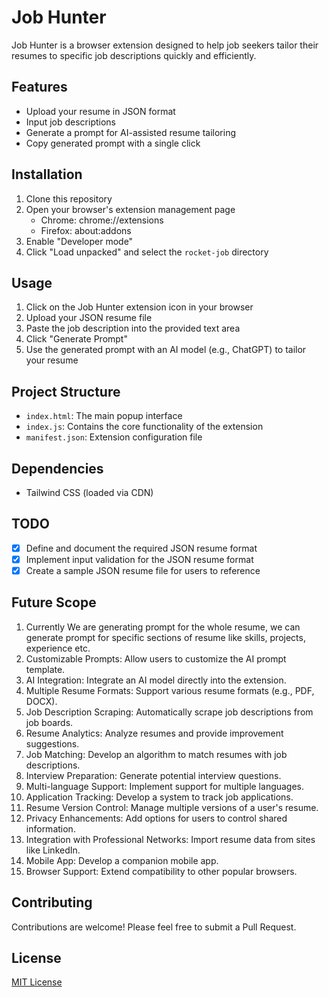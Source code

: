 # Job Hunter

Job Hunter is a browser extension designed to help job seekers tailor their resumes to specific job descriptions quickly and efficiently.

## Features

- Upload your resume in JSON format
- Input job descriptions
- Generate a prompt for AI-assisted resume tailoring
- Copy generated prompt with a single click

## Installation

1. Clone this repository
2. Open your browser's extension management page
   - Chrome: chrome://extensions
   - Firefox: about:addons
3. Enable "Developer mode"
4. Click "Load unpacked" and select the `rocket-job` directory

## Usage

1. Click on the Job Hunter extension icon in your browser
2. Upload your JSON resume file
3. Paste the job description into the provided text area
4. Click "Generate Prompt"
5. Use the generated prompt with an AI model (e.g., ChatGPT) to tailor your resume

## Project Structure

- `index.html`: The main popup interface
- `index.js`: Contains the core functionality of the extension
- `manifest.json`: Extension configuration file

## Dependencies

- Tailwind CSS (loaded via CDN)

## TODO

- [X] Define and document the required JSON resume format
- [X] Implement input validation for the JSON resume format
- [X] Create a sample JSON resume file for users to reference

## Future Scope
1. Currently We are generating prompt for the whole resume, we can generate prompt for specific sections of resume like skills, projects, experience etc.
2. Customizable Prompts: Allow users to customize the AI prompt template.
3. AI Integration: Integrate an AI model directly into the extension.
4. Multiple Resume Formats: Support various resume formats (e.g., PDF, DOCX).
5. Job Description Scraping: Automatically scrape job descriptions from job boards.
6. Resume Analytics: Analyze resumes and provide improvement suggestions.
7. Job Matching: Develop an algorithm to match resumes with job descriptions.
8. Interview Preparation: Generate potential interview questions.
9. Multi-language Support: Implement support for multiple languages.
10. Application Tracking: Develop a system to track job applications.
11. Resume Version Control: Manage multiple versions of a user's resume.
12. Privacy Enhancements: Add options for users to control shared information.
13. Integration with Professional Networks: Import resume data from sites like LinkedIn.
14. Mobile App: Develop a companion mobile app.
15. Browser Support: Extend compatibility to other popular browsers.

## Contributing

Contributions are welcome! Please feel free to submit a Pull Request.

## License

[MIT License](LICENSE)
